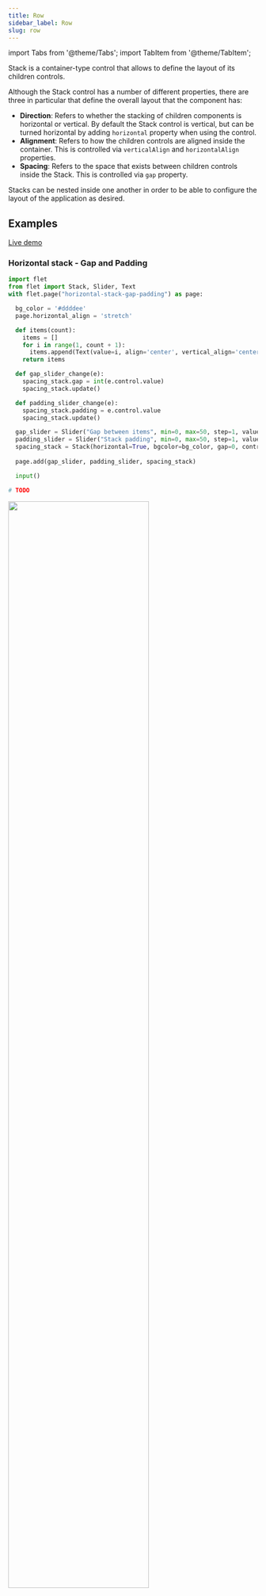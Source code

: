 ```yaml
---
title: Row
sidebar_label: Row
slug: row
---
```

import Tabs from '@theme/Tabs';
import TabItem from '@theme/TabItem';

Stack is a container-type control that allows to define the layout of its children controls.

Although the Stack control has a number of different properties, there are three in particular that define the overall layout that the component has:

* **Direction**: Refers to whether the stacking of children components is horizontal or vertical. By default the Stack control is vertical, but can be turned horizontal by adding `horizontal` property when using the control.
* **Alignment**: Refers to how the children controls are aligned inside the container. This is controlled via `verticalAlign` and `horizontalAlign` properties.
* **Spacing**: Refers to the space that exists between children controls inside the Stack. This is controlled via `gap` property.

Stacks can be nested inside one another in order to be able to configure the layout of the application as desired.

## Examples

[Live demo](https://python-stack-example.pgletio.repl.co)

### Horizontal stack - Gap and Padding

<Tabs groupId="language">
  <TabItem value="python" label="Python" default>

```python
import flet
from flet import Stack, Slider, Text
with flet.page("horizontal-stack-gap-padding") as page:

  bg_color = '#ddddee'
  page.horizontal_align = 'stretch'

  def items(count):
    items = []
    for i in range(1, count + 1):
      items.append(Text(value=i, align='center', vertical_align='center', width=30, height=30, bgcolor='BlueMagenta10', color='white', padding=5))
    return items

  def gap_slider_change(e):
    spacing_stack.gap = int(e.control.value)
    spacing_stack.update()

  def padding_slider_change(e):
    spacing_stack.padding = e.control.value
    spacing_stack.update()

  gap_slider = Slider("Gap between items", min=0, max=50, step=1, value=0, show_value=True, on_change=gap_slider_change)
  padding_slider = Slider("Stack padding", min=0, max=50, step=1, value=0, show_value=True, on_change=padding_slider_change)
  spacing_stack = Stack(horizontal=True, bgcolor=bg_color, gap=0, controls=items(5))
  
  page.add(gap_slider, padding_slider, spacing_stack)

  input()
```
  </TabItem>
  <TabItem value="powershell" label="PowerShell">

```powershell
# TODO
```

  </TabItem>
</Tabs>

<img src="/img/docs/controls/stack/horizontal-stack-gap-padding.gif" width="75%" />

### Horizontal stack - Wrapping

<Tabs groupId="language">
  <TabItem value="python" label="Python" default>

```python
import flet
from flet import Stack, Slider, Text
with flet.page("horizontal-stack-wrapping") as page:

  bg_color = '#ddddee'
  page.horizontal_align = 'stretch'

  def items(count):
    items = []
    for i in range(1, count + 1):
      items.append(Text(value=i, align='center', vertical_align='center', width=30, height=30, bgcolor='BlueMagenta10', color='white', padding=5))
    return items

  def wrap_slider_change(e):
    width = int(e.control.value)
    wrap_stack.width = f"{width}%"
    wrap_stack.update()

  wrap_slider = Slider("Change the stack width to see how child items wrap onto multiple rows:",
        min=0, max=100, step=10, value=100, show_value=True, value_format='{value}%', on_change=wrap_slider_change)

  wrap_stack = Stack(horizontal=True, wrap=True, bgcolor=bg_color, gap=20, controls=items(10))
  
  page.add(wrap_slider, wrap_stack)

  input()
```
  </TabItem>
  <TabItem value="powershell" label="PowerShell">

```powershell
# TODO
```

  </TabItem>
</Tabs>

<img src="/img/docs/controls/stack/horizontal-stack-wrapping.gif" width="75%" />

### Horizontal stack - Horizontal alignments

<Tabs groupId="language">
  <TabItem value="python" label="Python" default>

```python
import flet
from flet import Stack, Text
with flet.page("horizontal-stack-horizontal-alignments") as page:

  bg_color = '#ddddee'
  page.horizontal_align = 'stretch'

  def items(count):
    items = []
    for i in range(1, count + 1):
      items.append(Text(value=i, align='center', vertical_align='center', width=30, height=30, bgcolor='BlueMagenta10', color='white', padding=5))
    return items

  def horizontal_stack(horiz_align):
    return Stack(controls=[
            Text(value=horiz_align),
            Stack(horizontal=True, horizontal_align=horiz_align, vertical_align='center', gap=20, bgcolor=bg_color, controls=items(3))
        ])

  page.add(horizontal_stack('start'), horizontal_stack('center'), horizontal_stack('center'), horizontal_stack('space-between'), horizontal_stack('space-around'), horizontal_stack('space-evenly'))

  input()
```
  </TabItem>
  <TabItem value="powershell" label="PowerShell">

```powershell
# TODO
```

  </TabItem>
</Tabs>

<img src="/img/docs/controls/stack/horizontal-stack-horizontal-alignments.png" width="75%" />

### Horizontal stack - Vertical alignments

<Tabs groupId="language">
  <TabItem value="python" label="Python" default>

```python
import flet
from flet import Stack, Text
with flet.page("horizontal-stack-vertical-alignments") as page:

  bg_color = '#ddddee'
  page.horizontal_align = 'stretch'

  def items(count):
    items = []
    for i in range(1, count + 1):
      items.append(Text(value=i, align='center', vertical_align='center', width=30, height=30, bgcolor='BlueMagenta10', color='white', padding=5))
    return items

  page.add(
        Text('start'),
        Stack(horizontal=True, vertical_align='start', height=100, bgcolor=bg_color, gap=20, controls=items(3)),
        Text('center'),
        Stack(horizontal=True, vertical_align='center', height=100, bgcolor=bg_color, gap=20, controls=items(3)),
        Text('end'),
        Stack(horizontal=True, vertical_align='end', height=100, bgcolor=bg_color, gap=20, controls=items(3)))

  input()
```
  </TabItem>
  <TabItem value="powershell" label="PowerShell">

```powershell
# TODO
```

  </TabItem>
</Tabs>

<img src="/img/docs/controls/stack/horizontal-stack-vertical-alignments.png" width="75%" />

### Vertical stack - Vertical alignments

<Tabs groupId="language">
  <TabItem value="python" label="Python" default>

```python
import flet
from flet import Stack, Text
with flet.page("vertical-stack-vertical-alignments") as page:

  bg_color = '#ddddee'
  page.horizontal_align = 'stretch'

  def items(count):
    items = []
    for i in range(1, count + 1):
      items.append(Text(value=i, align='center', vertical_align='center', width=30, height=30, bgcolor='BlueMagenta10', color='white', padding=5))
    return items

  def vertical_stack(vert_align):
        return Stack(width='20%', controls=[
            Text(value=vert_align),
            Stack(vertical_align=vert_align, horizontal_align='center', height=300, gap=20, bgcolor=bg_color, controls=items(3))
        ])

  page.add(Stack(horizontal=True, horizontal_align='space-between', width='100%', controls=[
            vertical_stack('start'),
            vertical_stack('center'),
            vertical_stack('end'),
            vertical_stack('space-between'),
            vertical_stack('space-around'),
            vertical_stack('space-evenly')
        ]))

  input()
```
  </TabItem>
  <TabItem value="powershell" label="PowerShell">

```powershell
# TODO
```

  </TabItem>
</Tabs>

<img src="/img/docs/controls/stack/vertical-stack-vertical-alignments.png" width="100%" />

### Stack with `submit` event

<Tabs groupId="language">
  <TabItem value="python" label="Python" default>

```python
import flet
from flet import Stack, Text, Textbox, Message
with flet.page("stack-with-submit-event") as page:

  bg_color = '#ddddee'
  page.horizontal_align = 'stretch'

  def stack_on_submit(e):
        stack = e.control
        stack.controls.insert(0, Message("Form has been submitted!", type='success', dismiss=True))
        stack.update()
  
  form1 = Stack(padding=10, width='50%', border='2px solid #eee', border_radius=5, controls=[
        Text("Pressing ENTER inside the stack will fire 'submit' event."),
        Textbox("First name"),
        Textbox("Last name")
    ], on_submit=stack_on_submit)

  page.add(form1)

  input()
```
  </TabItem>
  <TabItem value="powershell" label="PowerShell">

```powershell
# TODO
```

  </TabItem>
</Tabs>

<img src="/img/docs/controls/stack/stack-with-submit-event.gif" width="100%" />

## Properties

| Name              | Type      | Default | Description |
| ----------------- | --------- | ------- | ----------- |
| `horizontal`      | bool      | `false` | Defines whether to render Stack children horizontally. |
| `verticalFill`    | bool      | `false` | Defines whether the Stack should take up 100% of the height of its parent. |
| `horizontalAlign` | string    |         | Defines how to align stack children horizontally: `start`, `end`, `center`, `space-between`, `space-around`, `space-evenly`, `baseline` or `stretch`. |
| `verticalAlign`   | string    |         | Defines how to align stack children vertically: `start`, `end`, `center`, `space-between`, `space-around`, `space-evenly`, `baseline` or `stretch`. |
| `minWidth`        | string    |         | The minimum stack width. |
| `maxWidth`        | string    |         | The maximum stack width. |
| `minHeight`       | string    |         | The minimum stack height. |
| `maxHeight`       | string    |         | The maximum stack height. |
| `gap`             | string    |         | A gap between stack child controls. |
| `wrap`            | bool      | `false` | Defines whether Stack children should wrap onto multiple rows or columns when they are about to overflow the size of the Stack. |
| `bgcolor` | string  |         | Stack background color. |
| `borderWidth`  | string  |         | Border width in pixels around control, e.g. `1`. Multiple values separated with spaces can be provided to set border width for each of the sides: `top right bottom left`, e.g. `2 0 2 0`. |
| `borderColor`  | string  |         | Border color around control. Multiple values separated with spaces can be provided to set border color for each of the sides: `top right bottom left`, e.g. `yellow green blue gray`. |
| `borderStyle`  | string  |         | Border style around control: `none` (default), `dotted`, `dashed`, `solid`, `double`, `groove`, `ridge`, `inset`, `outset`. Multiple values separated with spaces can be provided to set border style for each of the sides: `top right bottom left`, e.g. `solid none none none`. |
| `borderRadius` | string  |         | Border radius in pixels, e.g. `5`. Multiple values separated with spaces can be provided to set border style for each of the sides: `top right bottom left`, e.g. `10 10 0 0`. |
| `scrollx`         | bool      | `false` | Enable horizontal scrolling if stack contents doesn't fit into stack boundaries. |
| `scrolly`         | bool      | `false` | Enable vertical scrolling if stack contents doesn't fit into stack boundaries. |
| `autoscroll`      | bool      | `false` | Automatically scrolls to the bottom when Stack contents is changed. `scrolly` must be set to `true` to make autoscroll work. |

## Events

| Name      | Description |
| --------- | ----------- |
| `submit`  | Fires when `Enter` button is pressed in any input control inside the stack. |

### Child controls

* Any control - will be rendered in the body of the stack.